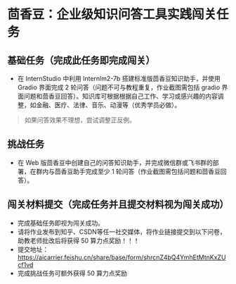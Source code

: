 # 茴香豆：企业级知识问答工具实践闯关任务

## 基础任务（完成此任务即完成闯关）

- 在 InternStudio 中利用 Internlm2-7b 搭建标准版茴香豆知识助手，并使用 Gradio 界面完成 2 轮问答（问题不可与教程重复，作业截图需包括 gradio 界面问题和茴香豆回答）。知识库可根据根据自己工作、学习或感兴趣的内容调整，如金融、医疗、法律、音乐、动漫等（优秀学员必做）。
> 如果问答效果不理想，尝试调整正反例。

## 挑战任务
- 在 Web 版茴香豆中创建自己的问答知识助手，并完成微信群或飞书群的部署，在群内与茴香豆助手完成至少 1 轮问答（作业截图需包括问题和茴香豆回答）。

## 闯关材料提交（完成任务并且提交材料视为闯关成功）

- 完成基础任务即视为闯关成功。
- 请将作业发布到知乎、CSDN等任一社交媒体，将作业链接提交到以下问卷，助教老师批改后将获得 50 算力点奖励！！！
- 提交地址：https://aicarrier.feishu.cn/share/base/form/shrcnZ4bQ4YmhEtMtnKxZUcf1vd
- 完成挑战任务可额外获得 50 算力点奖励
